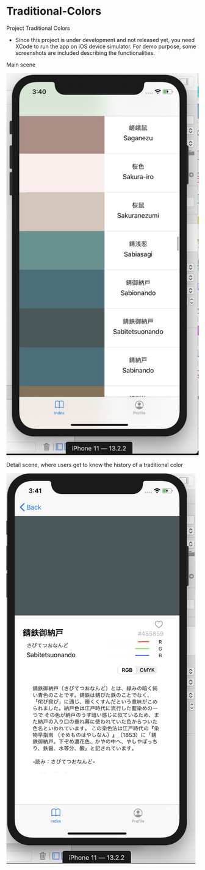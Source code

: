 # Traditional-Colors

Project Traditional Colors

* Since this project is under development and not released yet, you need XCode to run the app on iOS device simulator.
  For demo purpose, some screenshots are included describing the functionalities.
  

Main scene

![app main scene](demo%20images/app%20demo%20main%20view.jpg?raw=true)



Detail scene, where users get to know the history of a traditional color

![app detail scene](demo%20images/app%20demo%20detail%20view.jpg?raw=true)
